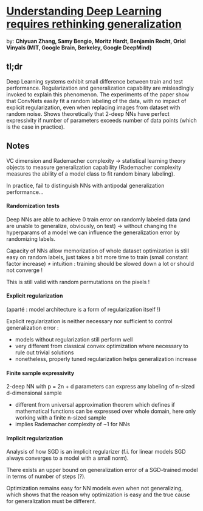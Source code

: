 # [Understanding Deep Learning requires rethinking generalization](https://arxiv.org/pdf/1611.03530.pdf) 

by: **Chiyuan Zhang, Samy Bengio, Moritz Hardt, Benjamin Recht, Oriol Vinyals (MIT, Google Brain, Berkeley, Google DeepMind)**

## tl;dr

Deep Learning systems exhibit small difference between train and test performance. Regularization and generalization capability are misleadingly invoked to explain this phenomenon. The experiments of the paper show that ConvNets easily fit a random labeling of the data, with no impact of explicit regularization, even when replacing images from dataset with random noise. Shows theoretically that 2-deep NNs have perfect expressivity if number of parameters exceeds number of data points (which is the case in practice).

## Notes

VC dimension and Rademacher complexity -> statistical learning theory objects to measure generalization capability
(Rademacher complexity measures the ability of a model class to fit random binary labeling).

In practice, fail to distinguish NNs with antipodal generalization performance...

#### Randomization tests

Deep NNs are able to achieve 0 train error on randomly labeled data (and are unable to generalize, obviously, on test) -> without changing the hyperparams of a model we can influence the generalization error by randomizing labels.

Capacity of NNs allow memorization of whole dataset
optimization is still easy on random labels, just takes a bit more time to train (small constant factor increase) 
            ≠
            intuition : training should be slowed down a lot or should not converge ! 

This is still valid with random permutations on the pixels !

#### Explicit regularization

(aparté : model architecture is a form of regularization itself !)

Explicit regularization is neither necessary nor sufficient to control generalization error :

* models without regularization still perform well
* very different from classical convex optimization where necessary to rule out trivial solutions
* nonetheless, properly tuned regularization helps generalization increase

#### Finite sample expressivity

2-deep NN with p = 2n + d parameters can express any labeling of n-sized d-dimensional sample

* different from universal approximation theorem which defines if mathematical functions can be expressed over whole domain, here only working with a finite n-sized sample
* implies Rademacher complexity of ~1 for NNs

#### Implicit regularization

Analysis of how SGD is an implicit regularizer
(f.i. for linear models SGD always converges to a model with a small norm).

There exists an upper bound on generalization error of a SGD-trained model in terms of number of steps (?).

Optimization remains easy for NN models even when not generalizing, which shows that the reason why optimization is easy and the true cause for generalization must be different.
